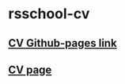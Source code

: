 # rsschool-cv

## [CV Github-pages link](https://nofeil.github.io/rsschool-cv/cv)

## [CV page](https://nofeil.github.io/rsschool-cv/)
